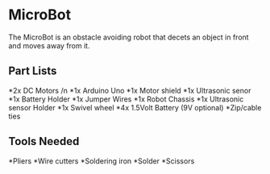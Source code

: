 # MicroBot
The MicroBot is an obstacle avoiding robot that decets an object in front and moves away from it. 

## Part Lists 
*2x DC Motors /n
*1x Arduino Uno 
*1x Motor shield 
*1x Ultrasonic senor 
*1x Battery Holder
*1x Jumper Wires 
*1x Robot Chassis 
*1x Ultrasonic sensor Holder
*1x Swivel wheel
*4x 1.5Volt Battery (9V optional)
*Zip/cable ties 

## Tools Needed
*Pliers
*Wire cutters 
*Soldering iron
*Solder 
*Scissors 


